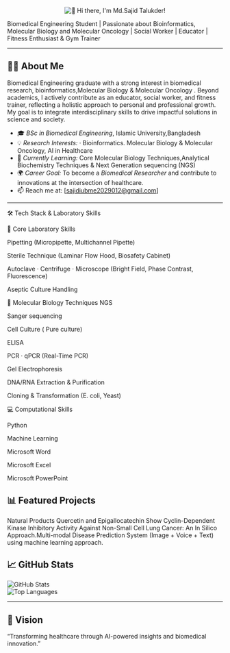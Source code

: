 <p align="center">
  <img src="https://readme-typing-svg.demolab.com?font=Fira&size=26&duration=3000&pause=5000&color=1F75C6&center=true&vCenter=true&width=700&lines=Hi+there%2C+I'm+Md.Sajid+Talukder!" alt="👋 Hi there, I'm Md.Sajid Talukder!" />
</p> 

Biomedical Engineering Student | Passionate about Bioinformatics, Molecular Biology and Molecular Oncology  | Social Worker | Educator | Fitness Enthusiast & Gym Trainer

---

## 👨‍💻 About Me  
 Biomedical Engineering graduate with a strong interest in biomedical research, bioinformatics,Molecular Biology & Molecular Oncology . Beyond academics, I actively contribute as an educator, social worker, and fitness trainer, reflecting a holistic approach to personal and professional growth. My goal is to integrate interdisciplinary skills to drive impactful solutions in science and society.
- 🎓 *BSc in Biomedical Engineering*, Islamic University,Bangladesh  
- 💡 *Research Interests:* · Bioinformatics. Molecular Biology & Molecular Oncology, AI in Healthcare  
- 🧠 *Currently Learning:* Core Molecular Biology Techniques,Analytical Biochemistry Techniques & Next Generation sequencing (NGS)
- 🌍 *Career Goal:* To become a *Biomedical Researcher* and contribute to innovations at the intersection of healthcare. 
- 📫 Reach me at: [sajidiubme2029012@gmail.com]  

---
🛠 Tech Stack & Laboratory Skills

🧪 Core Laboratory Skills

Pipetting (Micropipette, Multichannel Pipette)

Sterile Technique (Laminar Flow Hood, Biosafety Cabinet)

Autoclave · Centrifuge · Microscope (Bright Field, Phase Contrast, Fluorescence)

Aseptic Culture Handling

🔬 Molecular Biology Techniques
NGS

Sanger sequencing 

Cell Culture ( Pure culture)

ELISA

PCR · qPCR (Real-Time PCR)

Gel Electrophoresis

DNA/RNA Extraction & Purification

Cloning & Transformation (E. coli, Yeast)

💻 Computational Skills

Python

Machine Learning

Microsoft Word

Microsoft Excel

Microsoft PowerPoint
	
	
	
	
	

	
	
	
	
	
	
	
	
	
	
	
	
## 📊 Featured Projects  
Natural Products Quercetin and Epigallocatechin Show Cyclin-Dependent Kinase Inhibitory Activity Against Non-Small Cell Lung Cancer: An In Silico Approach.Multi-modal Disease Prediction System (Image + Voice + Text) using machine learning approach.
## 📈 GitHub Stats  

![GitHub Stats](https://github-readme-stats.vercel.app/api?username=USERNAME&show_icons=true&theme=radical)  
![Top Languages](https://github-readme-stats.vercel.app/api/top-langs/?username=USERNAME&layout=compact)  

---

## 🌟 Vision  

“Transforming healthcare through AI-powered insights and biomedical innovation.”
